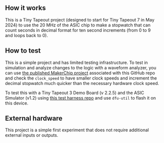 <!---

This file is used to generate your project datasheet. Please fill in the information below and delete any unused
sections.

You can also include images in this folder and reference them in the markdown. Each image must be less than
512 kb in size, and the combined size of all images must be less than 1 MB.
-->

## How it works

This is a Tiny Tapeout project (designed to start for Tiny Tapeout 7 in May 2024) to use the 20 MHz of the ASIC chip to make a stopwatch that can count seconds in decimal format for ten second increments (from 0 to 9 and loops back to 0).

## How to test

This is a simple project and has limited testing infrastructure. To test in simulation and analyze changes to the logic with a waveform analyzer, you can use [the published MakerChip project](https://mest.makerchip.com/sandbox/0DkfBhkK5/0k5hO4j#) associated with this GitHub repo and check the `clock_speed` to have smaller clock speeds and increment the decimal stopwatch much quicker than the necessary hardware clock speed.

To test this with a Tiny Tapeout 3 Demo Board (v 2.2.5) and the ASIC Simulator (v1.2) using [this test harness repo](https://github.com/aj-stein-nist/tt_stopwatch_project_fpga.git) and use `dfu-util` to flash it on this device.

## External hardware

This project is a simple first experiment that does not require additional external inputs or outputs.
